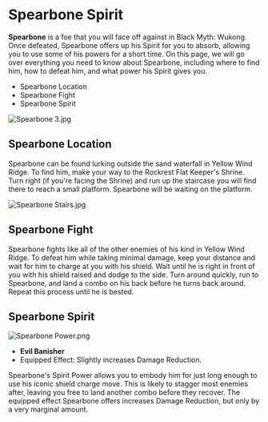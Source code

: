 # Spearbone Spirit

**Spearbone** is a foe that you will face off against in Black Myth: Wukong. Once defeated, Spearbone offers up his Spirit for you to absorb, allowing you to use some of his powers for a short time. On this page, we will go over everything you need to know about Spearbone, including where to find him, how to defeat him, and what power his Spirit gives you. 

  * Spearbone Location
* Spearbone Fight
* Spearbone Spirit

![Spearbone 3.jpg](https://oyster.ignimgs.com/mediawiki/apis.ign.com/black-myth-wukong/c/ce/Spearbone_3.jpg)

## Spearbone Location

Spearbone can be found lurking outside the sand waterfall in Yellow Wind Ridge. To find him, make your way to the Rockrest Flat Keeper's Shrine. Turn right (if you're facing the Shrine) and run up the staircase you will find there to reach a small platform. Spearbone will be waiting on the platform. 

![Spearbone Stairs.jpg](https://oyster.ignimgs.com/mediawiki/apis.ign.com/black-myth-wukong/8/87/Spearbone_Stairs.jpg)

## Spearbone Fight

Spearbone fights like all of the other enemies of his kind in Yellow Wind Ridge. To defeat him while taking minimal damage, keep your distance and wait for him to charge at you with his shield. Wait until he is right in front of you with his shield raised and dodge to the side. Turn around quickly, run to Spearbone, and land a combo on his back before he turns back around. Repeat this process until he is bested. 

## Spearbone Spirit

![Spearbone Power.png](https://oyster.ignimgs.com/mediawiki/apis.ign.com/black-myth-wukong/f/f7/Spearbone_Power.png)

  * **Evil Banisher**
  * Equipped Effect: Slightly increases Damage Reduction. 

Spearbone's Spirit Power allows you to embody him for just long enough to use his iconic shield charge move. This is likely to stagger most enemies after, leaving you free to land another combo before they recover. The equipped effect Spearbone offers increases Damage Reduction, but only by a very marginal amount. 
